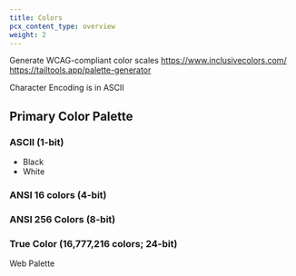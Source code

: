 ```yaml
---
title: Colors
pcx_content_type: overview
weight: 2
---
```


Generate WCAG-compliant color scales
https://www.inclusivecolors.com/
https://tailtools.app/palette-generator

Character Encoding is in ASCII

## Primary Color Palette

### ASCII (1-bit)

-   Black
-   White

### ANSI 16 colors (4-bit)

### ANSI 256 Colors (8-bit)

### True Color (16,777,216 colors; 24-bit)

Web Palette
